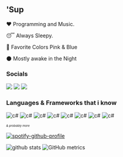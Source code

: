 ## 'Sup


❤ Programming and Music.

😴 Always Sleepy.

🎨 Favorite Colors Pink & Blue

🌑 Mostly awake in the Night


### Socials
[<img src="https://img.shields.io/badge/Kiramilyy%20-%231DA1F2.svg?&style=for-the-badge&logo=Twitter&logoColor=white"/>](https://twitter.com/Kiramilyy)
[<img src="https://img.shields.io/badge/Kiramily%20-%239146FF.svg?&style=for-the-badge&logo=Twitch&logoColor=white"/>](https://twitch.tv/Kiramily)
[<img src="https://img.shields.io/badge/Kiramily%20-%23FF0000.svg?&style=for-the-badge&logo=YouTube&logoColor=white"/>](https://www.youtube.com/channel/UCS_O0E2jFmL7m_96-P3Pr7Q)

### Languages & Frameworks that i know
![c#](https://img.shields.io/badge/c%23%20-%23239120.svg?&style=for-the-badge&logo=c-sharp&logoColor=white)
![c#](https://img.shields.io/badge/node.js%20-%2343853D.svg?&style=for-the-badge&logo=node.js&logoColor=white)
![c#](https://img.shields.io/badge/html5%20-%23E34F26.svg?&style=for-the-badge&logo=html5&logoColor=white)
![c#](https://img.shields.io/badge/javascript%20-%23323330.svg?&style=for-the-badge&logo=javascript&logoColor=%23F7DF1E)
![c#](https://img.shields.io/badge/typescript%20-%23007ACC.svg?&style=for-the-badge&logo=typescript&logoColor=white)
![c#](https://img.shields.io/badge/c%23%20-%23239120.svg?&style=for-the-badge&logo=c-sharp&logoColor=white)
![c#](https://img.shields.io/badge/react%20-%2320232a.svg?&style=for-the-badge&logo=react&logoColor=%2361DAFB)
![c#](https://img.shields.io/badge/webpack%20-%238DD6F9.svg?&style=for-the-badge&logo=webpack&logoColor=black)

<span style="font-size: 8px">*& probably more*</span>

[![spotify-github-profile](https://spotify-github-profile.vercel.app/api/view?uid=e78dx9897ccin3p3owy4lcl02&cover_image=true&theme=natemoo-re)](https://spotify-github-profile.vercel.app/api/view?uid=e78dx9897ccin3p3owy4lcl02&redirect=true)

![github stats](https://github-readme-stats.vercel.app/api?username=Kiramily&theme=dracula&count_private=true)
![GitHub metrics](https://metrics.lecoq.io/Kiramily?base.header=0&base.activity=0&base.community=0&base.repositories=0&base.metadata=0&languages=1)
